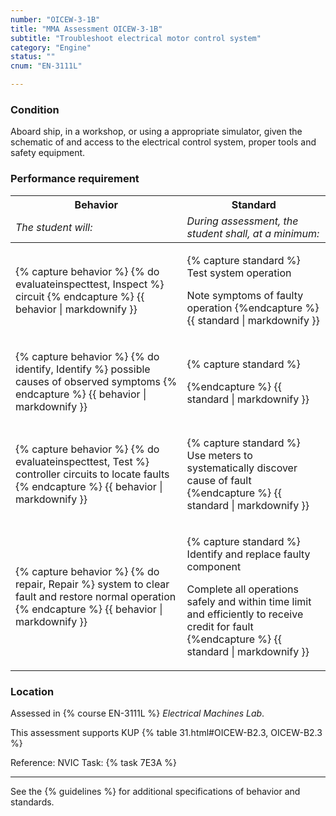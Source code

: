 ```yaml
---
number: "OICEW-3-1B"
title: "MMA Assessment OICEW-3-1B"
subtitle: "Troubleshoot electrical motor control system"
category: "Engine"
status: ""
cnum: "EN-3111L"

---
```

### Condition

Aboard ship, in a workshop, or using a appropriate simulator, given the schematic of and access to the electrical control system, proper tools and safety equipment.

### Performance requirement 

<table width='100%' class='Guidelines'>
 <thead>
 <tr>
     <th class='thirty'>Behavior</th>
     <th class='seventy'>Standard</th>
 </tr>
 <tr>
     <td><em>The student will:</em></td>
     <td><em>During assessment, the student shall, at a minimum:</em></td>
 </tr>
 </thead>
 <tbody>
 

<tr><td>

{% capture behavior %}
{% do evaluateinspecttest, Inspect %} circuit
{% endcapture %}
{{ behavior | markdownify }}

</td><td>

{% capture standard %}
Test system operation

Note symptoms of faulty operation
{%endcapture %}
{{ standard | markdownify }}

</td></tr>



<tr><td>

{% capture behavior %}
{% do identify, Identify %} possible causes of observed symptoms
{% endcapture %}
{{ behavior | markdownify }}

</td><td>

{% capture standard %}

{%endcapture %}
{{ standard | markdownify }}

</td></tr>



<tr><td>

{% capture behavior %}
{% do evaluateinspecttest, Test %} controller circuits to locate faults
{% endcapture %}
{{ behavior | markdownify }}

</td><td>

{% capture standard %}
Use meters to systematically discover cause of fault
{%endcapture %}
{{ standard | markdownify }}

</td></tr>



<tr><td>

{% capture behavior %}
{% do repair, Repair %} system to clear fault and restore normal operation
{% endcapture %}
{{ behavior | markdownify }}

</td><td>

{% capture standard %}
Identify and replace faulty component

Complete all operations safely and within time limit and efficiently to receive credit for fault
{%endcapture %}
{{ standard | markdownify }}

</td></tr>



 </tbody>
 </table>

### Location

Assessed in  {% course  EN-3111L %}  *Electrical Machines Lab*.

This assessment supports KUP {% table 31.html#OICEW-B2.3, OICEW-B2.3 %}

Reference: NVIC Task: {% task 7E3A  %}

***



See the {% guidelines %} for additional specifications of behavior and standards.